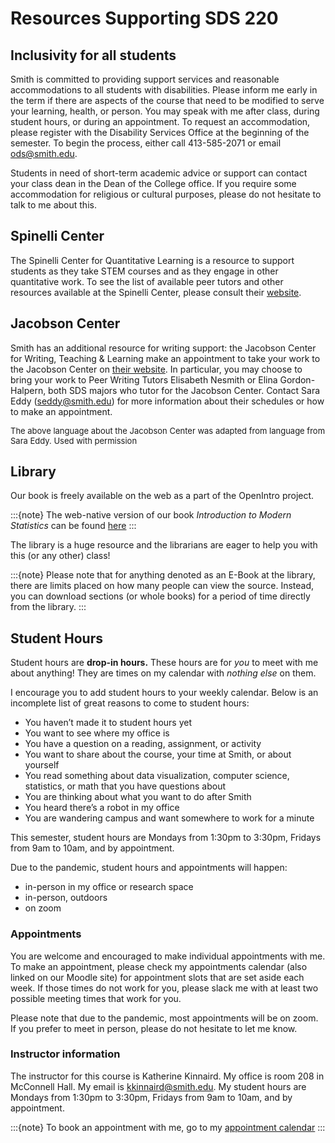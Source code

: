 # Resources Supporting SDS 220

## Inclusivity for all students

Smith is committed to providing support services and reasonable accommodations to all students with disabilities. Please inform me early in the term if there are aspects of the course that need to be modified to serve your learning, health, or person. You may speak with me after class, during student hours, or during an appointment. To request an accommodation, please register with the Disability Services Office at the beginning of the semester. To begin the process, either call 413-585-2071 or email ods@smith.edu.

Students in need of short-term academic advice or support can contact your class dean in the Dean of the College office. If you require some accommodation for religious or cultural purposes, please do not hesitate to talk to me about this. 


## Spinelli Center

The Spinelli Center for Quantitative Learning is a resource to support students as they take STEM courses and as they engage in other quantitative work. To see the list of available peer tutors and other resources available at the Spinelli Center, please consult their [website](https://www.smith.edu/qlc/tutoring.html). 

## Jacobson Center

Smith has an additional resource for writing support: the Jacobson Center for Writing, Teaching & Learning make an appointment to take your work to the Jacobson Center on [their website](https://www.smith.edu/academics/jacobson-center). In particular, you may choose to bring your work to Peer Writing Tutors Elisabeth Nesmith or Elina Gordon-Halpern, both SDS majors who tutor for the Jacobson Center. Contact Sara Eddy (seddy@smith.edu) for more information about their schedules or how to make an appointment.

<font size="2">The above language about the Jacobson Center was adapted from language from Sara Eddy. Used with permission</font>

## Library

Our book is freely available on the web as a part of the OpenIntro project. 

:::{note}
The web-native version of our book _Introduction to Modern Statistics_ can be found [here](https://openintro-ims.netlify.app/)
:::

The library is a huge resource and the librarians are eager to help you with this (or any other) class! 

:::{note}
Please note that for anything denoted as an E-Book at the library, there are limits placed on how many people can view the source. Instead, you can download sections (or whole books) for a period of time directly from the library. 
:::

## Student Hours

Student hours are **drop-in hours.** These hours are for _you_ to meet with me about anything! They are times on my calendar with _nothing else_ on them. 

I encourage you to add student hours to your weekly calendar. Below is an incomplete list of great reasons to come to student hours: 
- You haven’t made it to student hours yet 
- You want to see where my office is
- You have a question on a reading, assignment, or activity
- You want to share about the course, your time at Smith, or about yourself
- You read something about data visualization, computer science, statistics, or math that you have questions about
- You are thinking about what you want to do after Smith
- You heard there’s a robot in my office
- You are wandering campus and want somewhere to work for a minute

This semester, student hours are Mondays from 1:30pm to 3:30pm, Fridays from 9am to 10am, and by appointment. 

Due to the pandemic, student hours and appointments will happen: 
- in-person in my office or research space
- in-person, outdoors
- on zoom


### Appointments 

You are welcome and encouraged to make individual appointments with me. To make an appointment, please check my appointments calendar (also linked on our Moodle site) for appointment slots that are set aside each week. If those times do not work for you, please slack me with at least two possible meeting times that work for you. 

Please note that due to the pandemic, most appointments will be on zoom. If you prefer to meet in person, please do not hesitate to let me know. 

### Instructor information 

The instructor for this course is Katherine Kinnaird. My office is room 208 in McConnell Hall. My email is kkinnaird@smith.edu. My student hours are Mondays from 1:30pm to 3:30pm, Fridays from 9am to 10am, and by appointment.

:::{note}
To book an appointment with me, go to my [appointment calendar](https://bit.ly/KinnairdAppts)
:::